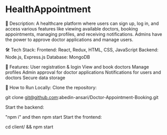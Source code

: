 # HealthAppointment

📝 Description:
A healthcare platform where users can sign up, log in, and access various features like viewing available doctors, booking appointments, managing profiles, and receiving notifications. Admins have the power to approve doctor applications and manage users.

🛠️ Tech Stack:
Frontend: React, Redux, HTML, CSS, JavaScript
Backend: Node.js, Express.js
Database: MongoDB

📃 Features:
User registration & login
View and book doctors
Manage profiles
Admin approval for doctor applications
Notifications for users and doctors
Secure data storage

🚀 How to Run Locally:
Clone the repository:

git clone git@github.com:abedin-ansari/Doctor-Appointment-Booking.git

Start the backend:

"npm i" and then
npm start
Start the frontend:

cd client/ && npm start
